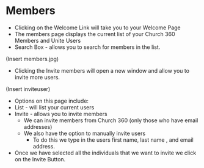 # Members

  * Clicking on the Welcome Link will take you to your Welcome Page
  * The members page displays the current list of your Church 360 Members and Unite Users
  * Search Box - allows you to search for members in the list.

(Insert members.jpg)

  * Clicking the Invite members will open a new window and allow you to invite more users.

(Insert inviteuser)

 * Options on this page include:
  * List - will list your current users
  * Invite - allows you to invite members
     * We can invite members from Church 360 (only those who have email addresses)
     * We also have the option to manually invite users
         * To do this we type in the users first name, last name , and email address.
 * Once we have selected all the individuals that we want to invite we click on the Invite Button.